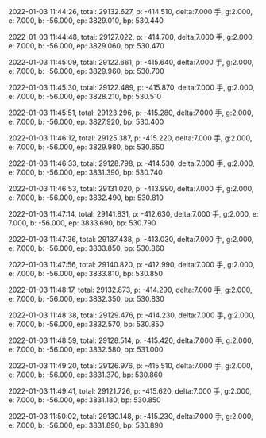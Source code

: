 2022-01-03 11:44:26, total: 29132.627, p: -414.510, delta:7.000 手, g:2.000, e: 7.000, b: -56.000, ep: 3829.010, bp: 530.440

2022-01-03 11:44:48, total: 29127.022, p: -414.700, delta:7.000 手, g:2.000, e: 7.000, b: -56.000, ep: 3829.060, bp: 530.470

2022-01-03 11:45:09, total: 29122.661, p: -415.640, delta:7.000 手, g:2.000, e: 7.000, b: -56.000, ep: 3829.960, bp: 530.700

2022-01-03 11:45:30, total: 29122.489, p: -415.870, delta:7.000 手, g:2.000, e: 7.000, b: -56.000, ep: 3828.210, bp: 530.510

2022-01-03 11:45:51, total: 29123.296, p: -415.280, delta:7.000 手, g:2.000, e: 7.000, b: -56.000, ep: 3827.920, bp: 530.400

2022-01-03 11:46:12, total: 29125.387, p: -415.220, delta:7.000 手, g:2.000, e: 7.000, b: -56.000, ep: 3829.980, bp: 530.650

2022-01-03 11:46:33, total: 29128.798, p: -414.530, delta:7.000 手, g:2.000, e: 7.000, b: -56.000, ep: 3831.390, bp: 530.740

2022-01-03 11:46:53, total: 29131.020, p: -413.990, delta:7.000 手, g:2.000, e: 7.000, b: -56.000, ep: 3832.490, bp: 530.810

2022-01-03 11:47:14, total: 29141.831, p: -412.630, delta:7.000 手, g:2.000, e: 7.000, b: -56.000, ep: 3833.690, bp: 530.790

2022-01-03 11:47:36, total: 29137.438, p: -413.030, delta:7.000 手, g:2.000, e: 7.000, b: -56.000, ep: 3833.850, bp: 530.860

2022-01-03 11:47:56, total: 29140.820, p: -412.990, delta:7.000 手, g:2.000, e: 7.000, b: -56.000, ep: 3833.810, bp: 530.850

2022-01-03 11:48:17, total: 29132.873, p: -414.290, delta:7.000 手, g:2.000, e: 7.000, b: -56.000, ep: 3832.350, bp: 530.830

2022-01-03 11:48:38, total: 29129.476, p: -414.230, delta:7.000 手, g:2.000, e: 7.000, b: -56.000, ep: 3832.570, bp: 530.850

2022-01-03 11:48:59, total: 29128.514, p: -415.420, delta:7.000 手, g:2.000, e: 7.000, b: -56.000, ep: 3832.580, bp: 531.000

2022-01-03 11:49:20, total: 29126.976, p: -415.510, delta:7.000 手, g:2.000, e: 7.000, b: -56.000, ep: 3831.370, bp: 530.860

2022-01-03 11:49:41, total: 29121.726, p: -415.620, delta:7.000 手, g:2.000, e: 7.000, b: -56.000, ep: 3831.180, bp: 530.850

2022-01-03 11:50:02, total: 29130.148, p: -415.230, delta:7.000 手, g:2.000, e: 7.000, b: -56.000, ep: 3831.890, bp: 530.890